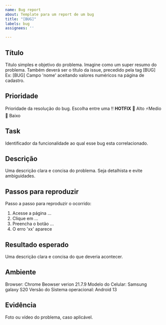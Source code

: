 ```yaml
---
name: Bug report
about: Template para um report de um bug
title: "[BUG]"
labels: bug
assignees: ''

---
```


## Título
Título simples e objetivo do problema. Imagine como um super resumo do problema.
Também deverá ser o título da issue, precedido pela tag [BUG]
Ex: [BUG] Campo 'nome' aceitando valores numéricos na página de cadastro.

## Prioridade
Prioridade da resolução do bug. Escolha entre uma
‼ **HOTFIX**
🚨 Alto
⚡Medio
🧊 Baixo

## Task
Identificador da funcionalidade ao qual esse bug esta correlacionado.

## Descrição
Uma descrição clara e concisa do problema. Seja detalhista e evite ambiguidades.

## Passos para reproduzir
Passo a passo para reproduzir o ocorrido:
1. Acesse a página ...
2. Clique em ...
3. Preencha o botão ...
4. O erro 'xx' aparece

## Resultado esperado
Uma descrição clara e concisa do que deveria acontecer.

## Ambiente
Browser: Chrome Beowser verion 21.7.9
Modelo do Celular: Samsung galaxy S20
Versão do Sistema operacional: Android 13

## Evidência
Foto ou vídeo do problema, caso aplicável.